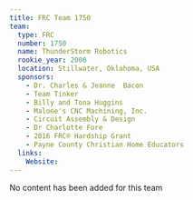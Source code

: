 ```yaml
---
title: FRC Team 1750
team:
  type: FRC
  number: 1750
  name: ThunderStorm Robotics
  rookie_year: 2006
  location: Stillwater, Oklahoma, USA
  sponsors:
    - Dr. Charles & Jeanne  Bacon
    - Team Tinker
    - Billy and Tona Huggins
    - Malone's CNC Machining, Inc.
    - Circuit Assembly & Design
    - Dr Charlotte Fore
    - 2016 FRC® Hardship Grant
    - Payne County Christian Home Educators
  links:
    Website: 
---
```

No content has been added for this team